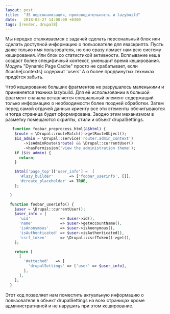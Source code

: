 ```yaml
---
layout: post
title:  "JS персонализация, производительность и lazybuild"
date:   2018-03-27 14:00:00 +0300
tags: [render, drupal8]
---
```


Мы нередко сталкиваемся с задачей сделать персональный блок
или сделать доступной информацию о пользователе для яваскрипта. 
Пусть даже только имя пользователя, но оно сразу ломает нам
всю систему кеширования.
Или блок со статистикой активности. 
Всплывание кеша создаст более специфичный контекст, 
уменьшит время кеширования.
Модуль "Dynamic Page Cache" просто не срабатывает, 
если #cache\[contexts] содержит 'users'
А о более продвинутых техниках придётся забыть.

Чтоб кеширование больших фрагментов не разрушалось маленькими 
и применяется техника lazybuild.
Для её использовании в большой фрагмент сначала вставляется 
специальный элемент содержащий
только информацию о необходимости более поздней обработки.
Затем перед самой отдачей данных криенту все эти этементы 
обсчитываются и тогда страница будет сформирована.
Заодно этим механизмом в разметку помещаются скрипты, стили 
и объект drupalSettings.

```PHP
   function foobar_preprocess_html(&$html) {
    $route = \Drupal::routeMatch()->getRouteObject();
    $is_admin = \Drupal::service('router.admin_context')
        ->isAdminRoute($route) && \Drupal::currentUser()
        ->hasPermission('view the administration theme');
    if ($is_admin) {
      return;
    }

    $html['page_top']['user_info'] =  [
      '#lazy_builder'       => ['foobar_userinfo', []],
      '#create_placeholder' => TRUE,
    ];

  }

  function foobar_userinfo() {
    $user = \Drupal::currentUser();
    $user_info = [
      'uid'             => $user->id(),
      'name'            => $user->getAccountName(),
      'isAnonymous'     => $user->isAnonymous(),
      'isAuthenticated' => $user->isAuthenticated(),
      'csrf_token'      => \Drupal::csrfToken()->get(),
    ];

    return [
      [
        '#attached'   => [
          'drupalSettings' => ['user' => $user_info],
        ],
      ],
    ];
  }
```

Этот код позволяет нам поместить актуальную информацию
о пользователе в объект drupalSettings на всех страницах
кроме административной и не нарушить при этом кеширование.  